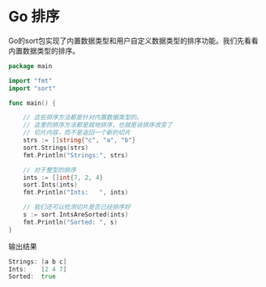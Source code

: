 # Go 排序

Go的sort包实现了内置数据类型和用户自定义数据类型的排序功能。我们先看看内置数据类型的排序。

```go
package main

import "fmt"
import "sort"

func main() {

	// 这些排序方法都是针对内置数据类型的。
	// 这里的排序方法都是就地排序，也就是说排序改变了
	// 切片内容，而不是返回一个新的切片
	strs := []string{"c", "a", "b"}
	sort.Strings(strs)
	fmt.Println("Strings:", strs)

	// 对于整型的排序
	ints := []int{7, 2, 4}
	sort.Ints(ints)
	fmt.Println("Ints:   ", ints)

	// 我们还可以检测切片是否已经排序好
	s := sort.IntsAreSorted(ints)
	fmt.Println("Sorted: ", s)
}
```
输出结果
```go
Strings: [a b c]
Ints:    [2 4 7]
Sorted:  true
```